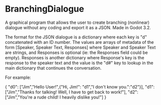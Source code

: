 # BranchingDialogue
A graphical program that allows the user to create branching (nonlinear) dialogue without any coding and export it as a JSON. Made in Godot 3.2.

The format for the JSON dialogue is a dictionary where each key is "d" concatenated with an ID number. The values are arrays of metadata of the form [Speaker, Speaker Text, Responses] where Speaker and Speaker Text are strings, and Responses is optional (ie: the Responses field could be empty). Responses is another dictionary where Response's key is the response to the speaker text and the value is the "d#" key to lookup in the main dictionary that continues the conversation. 

For example:

{
  "d0":
    ["Jim","Hello User!",{"Hi, Jim!": "d1","I don't know you.":"d2"}],
  "d1":
    ["Jim","Thanks for talking! Well, I have to get back to work!"],
  "d2":
    ["Jim","You're a rude child! I heavily dislike you!"]
}
